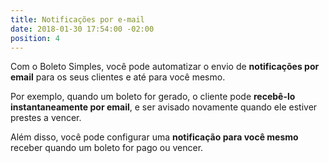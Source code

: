 ```yaml
---
title: Notificações por e-mail
date: 2018-01-30 17:54:00 -02:00
position: 4
---
```


Com o Boleto Simples, você pode automatizar o envio de **notificações por email** para os seus clientes e até para você mesmo.

Por exemplo, quando um boleto for gerado, o cliente pode **recebê-lo instantaneamente por email**, e ser avisado novamente quando ele estiver prestes a vencer.

Além disso, você pode configurar uma **notificação para você mesmo** receber quando um boleto for pago ou vencer.